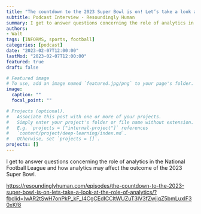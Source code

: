 ```yaml
---
title: "The countdown to the 2023 Super Bowl is on! Let’s take a look at the role of analytics."
subtitle: Podcast Interview - Resoundingly Human
summary: I get to answer questions concerning the role of analytics in the National Football League and how analytics may affect the outcome of the 2023 Super Bowl.
authors:
- Walt
tags: [INFORMS, sports, football]
categories: [podcast]
date: "2023-02-07T12:00:00"
lastMod: "2023-02-07T12:00:00"
featured: true
draft: false

# Featured image
# To use, add an image named `featured.jpg/png` to your page's folder. 
image:
  caption: ""
  focal_point: ""

# Projects (optional).
#   Associate this post with one or more of your projects.
#   Simply enter your project's folder or file name without extension.
#   E.g. `projects = ["internal-project"]` references 
#   `content/project/deep-learning/index.md`.
#   Otherwise, set `projects = []`.
projects: []
---
```


I get to answer questions concerning the role of analytics in the National Football League and how analytics may affect the outcome of the 2023 Super Bowl.

https://resoundinglyhuman.com/episodes/the-countdown-to-the-2023-super-bowl-is-on-lets-take-a-look-at-the-role-of-analytics/?fbclid=IwAR2tSwH7onPkP_kF_I4CgCEdICCltWUZuT3lV3fZwjjqZ5bmLuxlF30xKf8